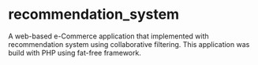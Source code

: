 # recommendation_system

A web-based e-Commerce application that implemented with recommendation system using collaborative filtering. 
This application was build with PHP using fat-free framework. 
